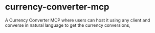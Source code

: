 # currency-converter-mcp
A Currency Converter MCP where users can host it using any client and converse in natural language to get the currency conversions,

